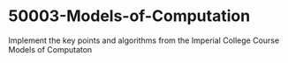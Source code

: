 # 50003-Models-of-Computation
Implement the key points and algorithms from the Imperial College Course Models of Computaton
